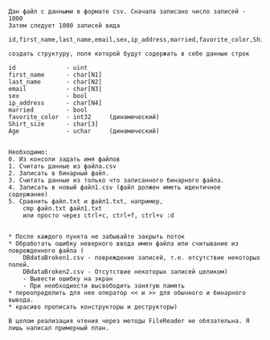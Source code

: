     Дан файл с данными в формате csv. Сначала записано число записей - 1000
    Затем следует 1000 записей вида

    id,first_name,last_name,email,sex,ip_address,married,favorite_color,Shirt_size,Age

    создать структуру, поля которой будут содержать в себе данные строк 

    id              - uint
    first_name      - char[N1]
    last_name       - char[N2]
    email           - char[N3]
    sex             - bool
    ip_address      - char[N4]
    married         - bool
    favorite_color  - int32     (динамический)
    Shirt_size      - char[3] 
    Age             - uchar     (динамический)
    

    Необходимо:
    0. Из консоли задать имя файлов
    1. Считать данные из файла.csv
    2. Записать в бинарный файл. 
    3. Считать данные из только что записанного бинарного файла.
    4. Записать в новый файл1.csv (файл должен иметь идентичное содержание)
    5. Сравнить файл.txt и файл1.txt, например,
        cmp файл.txt файл1.txt
        или просто через ctrl+c, ctrl+f, ctrl+v :d 


    * После каждого пункта не забывайте закрыть поток  
    * Обработать ошибку неверного ввода имен файла или считывание из поврежденного файла (
        DBdataBroken1.csv - повреждение записей, т.е. отсутствие некоторых полей. 
        DBdataBroken2.csv - Отсутствие некоторых записей целиком)
        - Вывести ошибку на экран
        - При необходиости высвободить занятую память
    * переопределить для нее оператор << и >> для обычного и бинарного вывода.
    * красиво прописать конструкторы и деструкторы)

    В целом реализация чтения через методы FileReader не обязательна. Я лишь написал примерный план.